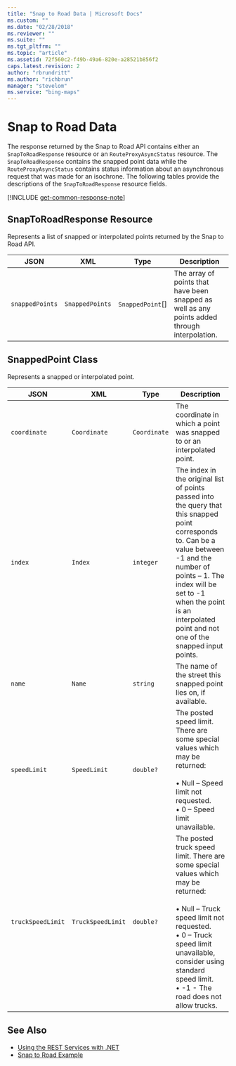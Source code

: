```yaml
---
title: "Snap to Road Data | Microsoft Docs"
ms.custom: ""
ms.date: "02/28/2018"
ms.reviewer: ""
ms.suite: ""
ms.tgt_pltfrm: ""
ms.topic: "article"
ms.assetid: 72f560c2-f49b-49a6-820e-a28521b856f2
caps.latest.revision: 2
author: "rbrundritt"
ms.author: "richbrun"
manager: "stevelom"
ms.service: "bing-maps"
---
```


# Snap to Road Data

The response returned by the Snap to Road API contains either an `SnapToRoadResponse` resource or an `RouteProxyAsyncStatus` resource. The `SnapToRoadResponse` contains the snapped point data while the `RouteProxyAsyncStatus` contains status information about an asynchronous request that was made for an isochrone. The following tables provide the descriptions of the `SnapToRoadResponse` resource fields.

[!INCLUDE [get-common-response-note](../../includes/get-common-response-note.md)]

## SnapToRoadResponse Resource

Represents a list of snapped or interpolated points returned by the Snap to Road API.

| JSON          | XML           | Type             | Description                                               |
|---------------|---------------|------------------|-----------------------------------------------------------|
| `snappedPoints` | `SnappedPoints` | `SnappedPoint`\[\] | The array of points that have been snapped as well as any points added through interpolation. |

## SnappedPoint Class

Represents a snapped or interpolated point.

| JSON            | XML             | Type       | Description                    |
|-----------------|-----------------|------------|--------------------------------|
|`coordinate`      | `Coordinate`      | `Coordinate` | The coordinate in which a point was snapped to or an interpolated point.   |
| `index`           | `Index`           | `integer`    | The index in the original list of points passed into the query that this snapped point corresponds to. Can be a value between -1 and the number of points – 1. The index will be set to -1 when the point is an interpolated point and not one of the snapped input points. |
| `name`            | `Name`            | `string`     | The name of the street this snapped point lies on, if available. |
| `speedLimit`      | `SpeedLimit`     | `double?`    | The posted speed limit. There are some special values which may be returned:<br/><br/> • Null – Speed limit not requested.<br/> • 0 – Speed limit unavailable. |
| `truckSpeedLimit` | `TruckSpeedLimit` | `double?`    | The posted truck speed limit. There are some special values which may be returned:<br/> <br/> • Null – Truck speed limit not requested.<br/> • 0 – Truck speed limit unavailable, consider using standard speed limit.<br/> • -1 - The road does not allow trucks.  |

## See Also

* [Using the REST Services with .NET](../using-the-rest-services-with-net.md)
* [Snap to Road Example](../examples/snap-to-road-example.md)
